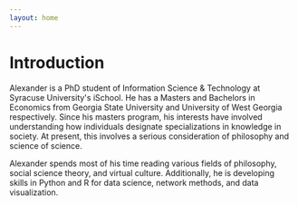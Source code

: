 ```yaml
---
layout: home
---
```

# Introduction

Alexander is a PhD student of Information Science & Technology at Syracuse University's iSchool. He has a Masters and Bachelors in Economics from Georgia State University and University of West Georgia respectively. Since his masters program, his interests have involved understanding how individuals designate specializations in knowledge in society. At present, this involves a serious consideration of philosophy and science of science.

Alexander spends most of his time reading various fields of philosophy, social science theory, and virtual culture. Additionally, he is developing skills in Python and R for data science, network methods, and data visualization.
